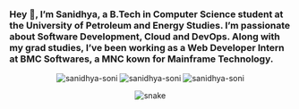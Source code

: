 ### Hey 👋, I’m Sanidhya, a B.Tech in Computer Science student at the University of Petroleum and Energy Studies. I’m passionate about Software Development, Cloud and DevOps. Along with my grad studies, I’ve been working as a Web Developer Intern at BMC Softwares, a MNC kown for Mainframe Technology.

<p align="center"> <img src="https://github-readme-stats.vercel.app/api?username=sanidhya-soni&theme=highcontrast&show_icons=true&hide_border=true&count_private=true" alt="sanidhya-soni" />
<img src="https://streak-stats.demolab.com?user=sanidhya-soni&theme=highcontrast&hide_border=true&date_format=M%20j%5B%2C%20Y%5D&card_width=500" alt="sanidhya-soni" />
<img src="https://github-readme-stats.vercel.app/api/top-langs/?username=sanidhya-soni&theme=highcontrast&show_icons=true&hide_border=true&card_width=500" alt="sanidhya-soni" />
</p>
<p>

<p align="center">  </p>
<p>

<p align="center">  </p>
<p>

<p align="center">
  <img src="https://github.com/sanidhya-soni/sanidhya-soni/raw/output/github-contribution-grid-snake.svg" alt="snake"></center>
</p>
